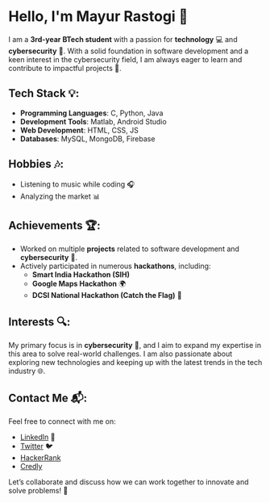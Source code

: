 # Hello, I'm Mayur Rastogi 👋

I am a **3rd-year BTech student** with a passion for **technology** 💻 and **cybersecurity** 🔐. With a solid foundation in software development and a keen interest in the cybersecurity field, I am always eager to learn and contribute to impactful projects 🚀.

## Tech Stack 💡:
- **Programming Languages**: C, Python, Java
- **Development Tools**: Matlab, Android Studio
- **Web Development**: HTML, CSS, JS
- **Databases**: MySQL, MongoDB, Firebase

## Hobbies 🎶:
- Listening to music while coding 🎧
- Analyzing the market 📊

## Achievements 🏆:
- Worked on multiple **projects** related to software development and **cybersecurity** 🔐.
- Actively participated in numerous **hackathons**, including:
  - **Smart India Hackathon (SIH)**
  - **Google Maps Hackathon** 🌍
  - **DCSI National Hackathon (Catch the Flag)** 🎯

## Interests 🔍:
My primary focus is in **cybersecurity** 🔐, and I aim to expand my expertise in this area to solve real-world challenges. I am also passionate about exploring new technologies and keeping up with the latest trends in the tech industry 🌐.

## Contact Me 📬:
Feel free to connect with me on:
- [LinkedIn](https://www.linkedin.com/in/MayurRastogi/) 💼  
- [Twitter](https://twitter.com/MayurRastogi01) 🐦
- [HackerRank](https://www.hackerrank.com/profile/mayur_rastogi_c1)
- [Credly](https://www.credly.com/users/mayurrastogi) 

Let’s collaborate and discuss how we can work together to innovate and solve problems! 🌟

